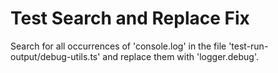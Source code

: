 # Test Search and Replace Fix

Search for all occurrences of 'console.log' in the file 'test-run-output/debug-utils.ts' and replace them with 'logger.debug'.
